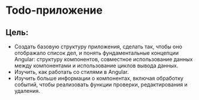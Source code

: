# Todo-приложение
## Цель:
- Создать базовую структуру приложения, сделать так, чтобы оно отображало список дел, и понять фундаментальные концепции Angular: структуру компонентов, совместное использование данных между компонентами и использование циклов вывода данных.
- Изучить, как работать со стилями в Angular.
- Изучить больше информации о компонентах, включая обработку событий, чтобы реализовать функции проверки, редактирования и удаления.
